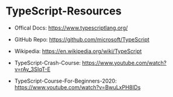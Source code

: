 # TypeScript-Resources

- Offical Docs: https://www.typescriptlang.org/

- GitHub Repo: https://github.com/microsoft/TypeScript

- Wikipedia: https://en.wikipedia.org/wiki/TypeScript

- TypeScript-Crash-Course: https://www.youtube.com/watch?v=rAy_3SIqT-E

- TypeScript-Course-For-Beginners-2020: https://www.youtube.com/watch?v=BwuLxPH8IDs
